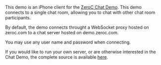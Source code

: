 This demo is an iPhone client for the
[ZeroC Chat Demo](https://zeroc.com/chat/index.html). This demo
connects to a single chat room, allowing you to chat with other chat
room participants.

By default, the demo connects throught a WebSocket proxy hosted on zeroc.com 
to a chat server hosted on demo.zeroc.com.  

You may use any user name and password when connecting.

If you would like to run your own server, or are otherwise interested
in the Chat Demo, the complete source is available
[here](https://zeroc.com/chat/download.html).
